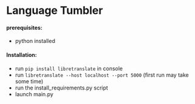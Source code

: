 # Language Tumbler

#### prerequisites:
- python installed

#### Installation:
- run ```pip install libretranslate``` in console 
- run ```libretranslate --host localhost --port 5000``` (first run may take some time)
- run the install_requirements.py script
- launch main.py


